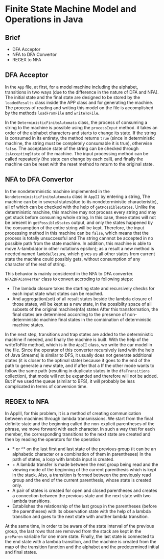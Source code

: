# Finite State Machine Model and Operations in Java

## Brief

* DFA Acceptor
* NFA to DFA Convertor
* REGEX to NFA

## DFA Acceptor

In the `App` file, at first, for a model machine including the alphabet, transitions in two ways (due to the difference in the nature of DFA and NFA).
The initial state and the final state are designed to be stored by the `loadedResults` class inside the APP class and for generating the machine.
The process of reading and writing this model on the file is accomplished by the methods `loadFromFile` and `writeToFile`.

In the `DeterministicFiniteAutomata` class, the process of consuming a string to the machine is possible using the `processInput` method.
it takes an order of the alphabet characters and starts to change its state. If the string is consumed in its entirety, the method returns `true`
(since in deterministic machine, the string must be completely consumable it is true), otherwise `false`.
The acceptance state of the string can be checked through `isAcceptingState` of the machine.
The input processing method can be called repeatedly (the state can change by each call), and finally the machine can be reset with the reset method
to return to the original state.

## NFA to DFA Convertor

In the nondeterministic machine implemented in the `NondeterministicFiniteAutomata` class in `AppII` by entering a string,
The machine can be in several states(due to its nondeterministic characteristic), all of which can be checked with the help of `getPossibleStates`.
Unlike the deterministic machine, this machine may not process every string and may get stuck before consuming whole string.
In this case, these states will not be present in `getPossibleStates` output, and only the states happened by the consumption of the entire string
will be kept. Therefore, the input processing method in this machine can be `false`, which means that the process is totally unsuccessful and
The string cannnot be accepted in no possible path from the state machine. In addition, this machine is able to move λ-lambda(or in other notations epsilon);
as a result a new method is needed named `lambdaClosure`, which gives us all other states from current state the machine could possibly gets, without
consumption of any character of the rest of string.


This behavior is mainly considered in the NFA to DFA converter. `NFA2DFAConverter` class to convert accroding to following steps:
  * The lambda closure takes the starting state and recursively checks for each input state what states can be reached.
  * And aggregation(set) of all result states beside the lambda closure of those states, will be kept as a new state, in the possibilty space
  of all subsets of the original machine(nfa) states
After this transformation, the final states are determined according to the presence of non-deterministic machine final states in the combination of deterministic machine states.

In the next step, transitions and trap states are added to the deterministic machine if needed, and finally the machine is built.
With the help of the writeToFile method, which is in the `AppII` class, we write the car model in the file.
Since the operator of this converter recursively (and with the help of Java Streams) is similar to DFS, 
it usually does not generate additional states (it is closer to the optimal state) because it goes to the end of the path to generate a new state, 
and if after that a If the other mode wants to follow the same path (resulting in duplicate states in the `dfaTransitions` collection), that mode will not be expanded and therefore will not be added.
But if we used the queue (similar to BFS), it will probably be less complicated in terms of conversion time.

## REGEX to NFA

In AppIII, for this problem, it is a method of creating communication between machines through lambda transmissions. We start from the final definite state and the beginning called the non-explicit parentheses of the phrase, we move forward with each character. In such a way that for each member, the corresponding transitions to the next state are created and then by reading the operators for the operation

  - \* or ^* on the last first and last state of the previous group (it can be an alphabetic character or a combination of them in parentheses) In the path of states, a loop with lambda input is created.
  - \+ A lambda transfer is made between the next group being read and the viewing mode of the beginning of the current parenthesis which is kept in the stack. Also, a transition is formed between the previously read group and the end of the current parenthesis, whose state is created only.
  - A pair of states is created for open and closed parentheses and creates a connection between the previous state and the next state with two lambda transitions.
  - Establishes the relationship of the last group in the parentheses (before the parentheses) with its observation state with the help of a lambda transition and goes to the next state with another lambda transition.
  
At the same time, in order to be aware of the state interval of the previous group, the last rows that are removed from the stack are kept in the `preParen` variable for one more state.
Finally, the last state is connected to the end state with a lambda transition, and the machine is created from the map of the transition function and the alphabet and the predetermined initial and final states.
